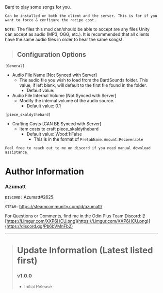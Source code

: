 ﻿Bard to play some songs for you.


`Can be installed on both the client and the server. This is for if you want to force & configure the recipe cost.`

`NOTE:` The files this mod can/should be able to accept are any files Unity can accept as audio (MP3, OGG, etc.). It is recommended that all clients have the same audio files in order to hear the same songs!


> ## Configuration Options
`[General]`
* Audio File Name [Not Synced with Server]
    * The audio file you wish to load from the BardSounds folder. This value, if left blank, will default to the first file found in the folder.
        * Default value: 
* Audio File Internal Volume [Not Synced with Server]
    * Modify the internal volume of the audio source.
        * Default value: 0.1

`[piece_skaldythebard]`
* Crafting Costs [CAN BE Synced with Server]
    * Item costs to craft piece_skaldythebard
        * Default value: Wood:1:False
          * This is in the format of `PrefabName:Amount:Recoverable`

`Feel free to reach out to me on discord if you need manual download assistance.`


# Author Information

### Azumatt

`DISCORD:` Azumatt#2625

`STEAM:` https://steamcommunity.com/id/azumatt/﻿


For Questions or Comments, find me in the Odin Plus Team Discord:
[![https://i.imgur.com/XXP6HCU.png](https://i.imgur.com/XXP6HCU.png)](https://discord.gg/Pb6bVMnFb2)

***
> # Update Information (Latest listed first)
> ### v1.0.0
> - Initial Release